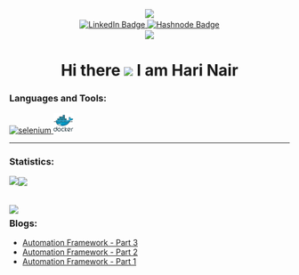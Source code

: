 <div id="header" align="center">
  <img src="https://media.giphy.com/media/1sMGC0XjA1Hk58wppo/giphy.gif" width="150"/>
</div>

<div id="badges" align="center">
  <a href="https://www.linkedin.com/in/harryvn/">
    <img src="https://img.shields.io/badge/LinkedIn-blue?style=for-the-badge&logo=linkedin&logoColor=white" alt="LinkedIn Badge"/>
  </a>
  <a href="https://end.hashnode.dev/">
    <img src="https://img.shields.io/badge/Hashnode-blue?style=for-the-badge&logo=hashnode&logoColor=white" alt="Hashnode Badge"/>
  </a>
</div>

<div id="counter" align="center">
  <img src="https://komarev.com/ghpvc/?username=harryvn&style=flat-square&color=blue" align="center"/>
</div>

<h1 align="center"> Hi there <img src="https://user-images.githubusercontent.com/18350557/176309783-0785949b-9127-417c-8b55-ab5a4333674e.gif" width="30px"/> I am Hari Nair </h1>

### Languages and Tools:

<p align="left">
<a href="https://www.selenium.dev" target="_blank" rel="noreferrer"><img src="https://raw.githubusercontent.com/detain/svg-logos/780f25886640cef088af994181646db2f6b1a3f8/svg/selenium-logo.svg" alt="selenium" width="36" height="36"/> </a>
<a href="https://www.docker.com/" target="_blank" rel="noreferrer"> <img src="https://raw.githubusercontent.com/devicons/devicon/master/icons/docker/docker-original-wordmark.svg" alt="docker" width="36" height="36"/> </a>
</p>

---

### Statistics:

<div id="stats">
<img src="https://github-readme-stats.vercel.app/api?username=harryvn&theme=dark&show_icons=true&count_private=true&hide_border=true&color=black" align="left" />
<img src="https://github-readme-stats.vercel.app/api/top-langs/?username=harryvn&theme=dark&langs_count=10&hide_border=true&locale=en&custom_title=Top%20%Languages" align="center" /> <br/><br/><br/>
<img src="https://github-readme-streak-stats.herokuapp.com/?user=harryvn&theme=dark&hide_border=true" align="left" />
</div>

### Blogs:

<!-- BLOG-POST-LIST:START -->
- [Automation Framework - Part 3](https://end.hashnode.dev/automation-framework-part-3)
- [Automation Framework - Part 2](https://end.hashnode.dev/automation-framework-part-2)
- [Automation Framework - Part 1](https://end.hashnode.dev/selenium-webdriver-using-javascript)
<!-- BLOG-POST-LIST:END -->
